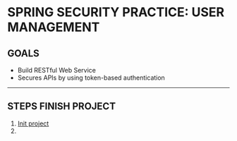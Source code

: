  # SPRING SECURITY PRACTICE: USER MANAGEMENT
 
 ## GOALS
 
 - Build RESTful Web Service
 - Secures APIs by using token-based authentication
 
 --- 
 
 ## STEPS FINISH PROJECT
 
 1. [Init project](https://start.spring.io/)
 2. []()   
 